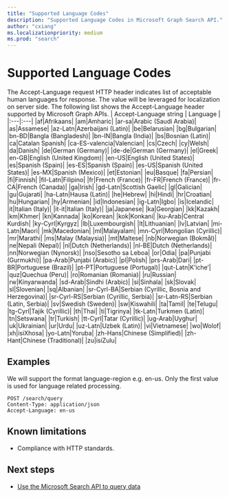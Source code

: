```yaml
---
title: "Supported Language Codes"
description: "Supported Language Codes in Microsoft Graph Search API."
author: "cxiang"
ms.localizationpriority: medium
ms.prod: "search"
---
```


# Supported Language Codes
The Accept-Language request HTTP header indicates list of acceptable human languages for response. The value will be leveraged for localization on server side. The following list shows the Accept-Language header supported by Microsoft Graph APIs.
| Accept-Language string | Language |
|:---|:---|
|af|Afrikaans|
|am|Amharic|
|ar-sa|Arabic (Saudi Arabia)|
|as|Assamese|
|az-Latn|Azerbaijani (Latin)|
|be|Belarusian|
|bg|Bulgarian|
|bn-BD|Bangla (Bangladesh)|
|bn-IN|Bangla (India)|
|bs|Bosnian (Latin)|
|ca|Catalan Spanish|
|ca-ES-valencia|Valencian|
|cs|Czech|
|cy|Welsh|
|da|Danish|
|de|German (Germany)|
|de-de|German (Germany)|
|el|Greek|
|en-GB|English (United Kingdom)|
|en-US|English (United States)|
|es|Spanish (Spain)|
|es-ES|Spanish (Spain)|
|es-US|Spanish (United States)|
|es-MX|Spanish (Mexico)|
|et|Estonian|
|eu|Basque|
|fa|Persian|
|fi|Finnish|
|fil-Latn|Filipino|
|fr|French (France)|
|fr-FR|French (France)|
|fr-CA|French (Canada)|
|ga|Irish|
|gd-Latn|Scottish Gaelic|
|gl|Galician|
|gu|Gujarati|
|ha-Latn|Hausa (Latin)|
|he|Hebrew|
|hi|Hindi|
|hr|Croatian|
|hu|Hungarian|
|hy|Armenian|
|id|Indonesian|
|ig-Latn|Igbo|
|is|Icelandic|
|it|Italian (Italy)|
|it-it|Italian (Italy)|
|ja|Japanese|
|ka|Georgian|
|kk|Kazakh|
|km|Khmer|
|kn|Kannada|
|ko|Korean|
|kok|Konkani|
|ku-Arab|Central Kurdish|
|ky-Cyrl|Kyrgyz|
|lb|Luxembourgish|
|lt|Lithuanian|
|lv|Latvian|
|mi-Latn|Maori|
|mk|Macedonian|
|ml|Malayalam|
|mn-Cyrl|Mongolian (Cyrillic)|
|mr|Marathi|
|ms|Malay (Malaysia)|
|mt|Maltese|
|nb|Norwegian (Bokmål)|
|ne|Nepali (Nepal)|
|nl|Dutch (Netherlands)|
|nl-BE|Dutch (Netherlands)|
|nn|Norwegian (Nynorsk)|
|nso|Sesotho sa Leboa|
|or|Odia|
|pa|Punjabi (Gurmukhi)|
|pa-Arab|Punjabi (Arabic)|
|pl|Polish|
|prs-Arab|Dari|
|pt-BR|Portuguese (Brazil)|
|pt-PT|Portuguese (Portugal)|
|qut-Latn|K’iche’|
|quz|Quechua (Peru)|
|ro|Romanian (Romania)|
|ru|Russian|
|rw|Kinyarwanda|
|sd-Arab|Sindhi (Arabic)|
|si|Sinhala|
|sk|Slovak|
|sl|Slovenian|
|sq|Albanian|
|sr-Cyrl-BA|Serbian (Cyrillic, Bosnia and Herzegovina)|
|sr-Cyrl-RS|Serbian (Cyrillic, Serbia)|
|sr-Latn-RS|Serbian (Latin, Serbia)|
|sv|Swedish (Sweden)|
|sw|Kiswahili|
|ta|Tamil|
|te|Telugu|
|tg-Cyrl|Tajik (Cyrillic)|
|th|Thai|
|ti|Tigrinya|
|tk-Latn|Turkmen (Latin)|
|tn|Setswana|
|tr|Turkish|
|tt-Cyrl|Tatar (Cyrillic)|
|ug-Arab|Uyghur|
|uk|Ukrainian|
|ur|Urdu|
|uz-Latn|Uzbek (Latin)|
|vi|Vietnamese|
|wo|Wolof|
|xh|isiXhosa|
|yo-Latn|Yoruba|
|zh-Hans|Chinese (Simplified)|
|zh-Hant|Chinese (Traditional)|
|zu|isiZulu|

## Examples
We will support the format language-region e.g. en-us. Only the first value is used for language related processing.

```HTTP
POST /search/query
Content-Type: application/json
Accept-Language: en-us
```

## Known limitations
- Compliance with HTTP standards.

## Next steps

- [Use the Microsoft Search API to query data](/graph/api/resources/search-api-overview)
